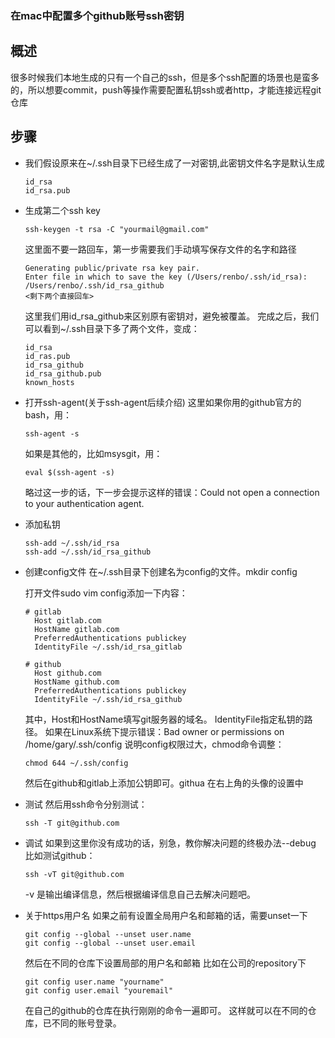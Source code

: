 ### 在mac中配置多个github账号ssh密钥
## 概述
很多时候我们本地生成的只有一个自己的ssh，但是多个ssh配置的场景也是蛮多的，所以想要commit，push等操作需要配置私钥ssh或者http，才能连接远程git仓库

## 步骤
- 我们假设原来在~/.ssh目录下已经生成了一对密钥,此密钥文件名字是默认生成
  ```
  id_rsa
  id_rsa.pub
  ```
- 生成第二个ssh key
  ```
  ssh-keygen -t rsa -C "yourmail@gmail.com"
  ```
  这里面不要一路回车，第一步需要我们手动填写保存文件的名字和路径
  ```
  Generating public/private rsa key pair.
  Enter file in which to save the key (/Users/renbo/.ssh/id_rsa): /Users/renbo/.ssh/id_rsa_github
  <剩下两个直接回车>
  ```
  这里我们用id_rsa_github来区别原有密钥对，避免被覆盖。
  完成之后，我们可以看到~/.ssh目录下多了两个文件，变成：
  ```
  id_rsa
  id_ras.pub
  id_rsa_github
  id_rsa_github.pub
  known_hosts
  ```
- 打开ssh-agent(关于ssh-agent后续介绍)
  这里如果你用的github官方的bash，用：
  ```
  ssh-agent -s
  ```
  如果是其他的，比如msysgit，用：
  ```
  eval $(ssh-agent -s)
  ```
  略过这一步的话，下一步会提示这样的错误：Could not open a connection to your authentication agent.
  
- 添加私钥

  ```
  ssh-add ~/.ssh/id_rsa
  ssh-add ~/.ssh/id_rsa_github
  ```
- 创建config文件
  在~/.ssh目录下创建名为config的文件。mkdir config
  
  打开文件sudo vim config添加一下内容：
  ```
  # gitlab
    Host gitlab.com
    HostName gitlab.com
    PreferredAuthentications publickey
    IdentityFile ~/.ssh/id_rsa_gitlab

  # github
    Host github.com
    HostName github.com
    PreferredAuthentications publickey
    IdentityFile ~/.ssh/id_rsa_github
  ```
  其中，Host和HostName填写git服务器的域名。
  IdentityFile指定私钥的路径。
  如果在Linux系统下提示错误：Bad owner or permissions on /home/gary/.ssh/config
  说明config权限过大，chmod命令调整：
  ```
  chmod 644 ~/.ssh/config
  ```
  然后在github和gitlab上添加公钥即可。githua 在右上角的头像的设置中
- 测试
  然后用ssh命令分别测试：
  ```
  ssh -T git@github.com
  ```
- 调试
  如果到这里你没有成功的话，别急，教你解决问题的终极办法--debug
  比如测试github：
  ```
  ssh -vT git@github.com
  ```
  -v 是输出编译信息，然后根据编译信息自己去解决问题吧。
- 关于https用户名
  如果之前有设置全局用户名和邮箱的话，需要unset一下
  ```
  git config --global --unset user.name
  git config --global --unset user.email
  ```
  然后在不同的仓库下设置局部的用户名和邮箱
  比如在公司的repository下
  ```
  git config user.name "yourname" 
  git config user.email "youremail"
  ```
  在自己的github的仓库在执行刚刚的命令一遍即可。
  这样就可以在不同的仓库，已不同的账号登录。





